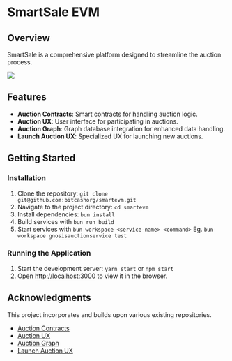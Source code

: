 
# SmartSale EVM

## Overview

SmartSale is a comprehensive platform designed to streamline the auction process.

![](https://cdn.eosnation.io/pomelo/project_logos/fc190531-e0ed-4018-be9b-2a4323829bb8.png?webp=true&resize=1500&animated=true)

## Features
- **Auction Contracts**: Smart contracts for handling auction logic.
- **Auction UX**: User interface for participating in auctions.
- **Auction Graph**: Graph database integration for enhanced data handling.
- **Launch Auction UX**: Specialized UX for launching new auctions.

## Getting Started

### Installation

1. Clone the repository: `git clone git@github.com:bitcashorg/smartevm.git`
2. Navigate to the project directory: `cd smartevm`
3. Install dependencies: `bun install`
4. Build services with `bun run build`
5. Start services with `bun workspace <service-name> <command>` Eg. `bun workspace gnosisauctionservice test`

### Running the Application

1. Start the development server: `yarn start` or `npm start`
2. Open [http://localhost:3000](http://localhost:3000) to view it in the browser.

## Acknowledgments
This project incorporates and builds upon various existing repositories.
- [Auction Contracts](https://github.com/Gnosis-Auction/auction-contracts)
- [Auction UX](https://github.com/Gnosis-Auction/auction-ux)
- [Auction Graph](https://github.com/Gnosis-Auction/auction-graph)
- [Launch Auction UX](https://github.com/Gnosis-Auction/launch-auction-ux)
